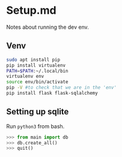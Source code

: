 # Setup.md
Notes about running the dev env.

## Venv
```bash
sudo apt install pip
pip install virtualenv
PATH=$PATH:~/.local/bin
virtualenv env
source env/bin/activate
pip -V #to check that we are in the 'env'
pip install flask flask-sqlalchemy
```

## Setting up sqlite

Run `python3` from bash.

```python
>>> from main import db
>>> db.create_all()
>>> quit()
```